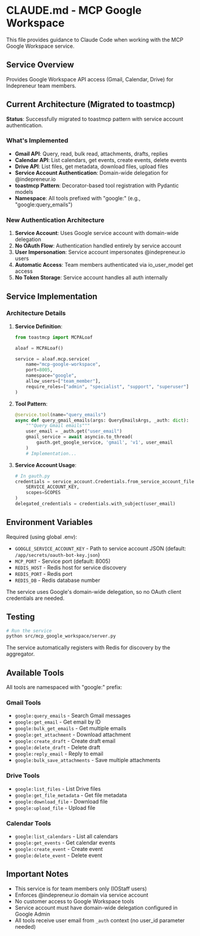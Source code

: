 # CLAUDE.md - MCP Google Workspace

This file provides guidance to Claude Code when working with the MCP Google Workspace service.

## Service Overview

Provides Google Workspace API access (Gmail, Calendar, Drive) for Indepreneur team members.

## Current Architecture (Migrated to toastmcp)

**Status**: Successfully migrated to toastmcp pattern with service account authentication.

### What's Implemented
- **Gmail API**: Query, read, bulk read, attachments, drafts, replies
- **Calendar API**: List calendars, get events, create events, delete events  
- **Drive API**: List files, get metadata, download files, upload files
- **Service Account Authentication**: Domain-wide delegation for @indepreneur.io
- **toastmcp Pattern**: Decorator-based tool registration with Pydantic models
- **Namespace**: All tools prefixed with "google:" (e.g., "google:query_emails")

### New Authentication Architecture
1. **Service Account**: Uses Google service account with domain-wide delegation
2. **No OAuth Flow**: Authentication handled entirely by service account
3. **User Impersonation**: Service account impersonates @indepreneur.io users
4. **Automatic Access**: Team members authenticated via io_user_model get access
5. **No Token Storage**: Service account handles all auth internally

## Service Implementation

### Architecture Details

1. **Service Definition**:
   ```python
   from toastmcp import MCPALoaf
   
   aloaf = MCPALoaf()
   
   service = aloaf.mcp.service(
       name="mcp-google-workspace",
       port=8005,
       namespace="google",
       allow_users=["team_member"],
       require_roles=["admin", "specialist", "support", "superuser"]
   )
   ```

2. **Tool Pattern**:
   ```python
   @service.tool(name="query_emails")
   async def query_gmail_emails(args: QueryEmailsArgs, _auth: dict):
       """Query Gmail emails"""
       user_email = _auth.get("user_email")
       gmail_service = await asyncio.to_thread(
           gauth.get_google_service, 'gmail', 'v1', user_email
       )
       # Implementation...
   ```

3. **Service Account Usage**:
   ```python
   # In gauth.py
   credentials = service_account.Credentials.from_service_account_file(
       SERVICE_ACCOUNT_KEY,
       scopes=SCOPES
   )
   delegated_credentials = credentials.with_subject(user_email)
   ```

## Environment Variables

Required (using global .env):
- `GOOGLE_SERVICE_ACCOUNT_KEY` - Path to service account JSON (default: `/app/secrets/oauth-bot-key.json`)
- `MCP_PORT` - Service port (default: 8005)
- `REDIS_HOST` - Redis host for service discovery
- `REDIS_PORT` - Redis port
- `REDIS_DB` - Redis database number

The service uses Google's domain-wide delegation, so no OAuth client credentials are needed.

## Testing

```bash
# Run the service
python src/mcp_google_workspace/server.py
```

The service automatically registers with Redis for discovery by the aggregator.

## Available Tools

All tools are namespaced with "google:" prefix:

### Gmail Tools
- `google:query_emails` - Search Gmail messages
- `google:get_email` - Get email by ID
- `google:bulk_get_emails` - Get multiple emails
- `google:get_attachment` - Download attachment
- `google:create_draft` - Create draft email
- `google:delete_draft` - Delete draft
- `google:reply_email` - Reply to email
- `google:bulk_save_attachments` - Save multiple attachments

### Drive Tools
- `google:list_files` - List Drive files
- `google:get_file_metadata` - Get file metadata
- `google:download_file` - Download file
- `google:upload_file` - Upload file

### Calendar Tools
- `google:list_calendars` - List all calendars
- `google:get_events` - Get calendar events
- `google:create_event` - Create event
- `google:delete_event` - Delete event

## Important Notes

- This service is for team members only (IOStaff users)
- Enforces @indepreneur.io domain via service account
- No customer access to Google Workspace tools
- Service account must have domain-wide delegation configured in Google Admin
- All tools receive user email from `_auth` context (no user_id parameter needed)